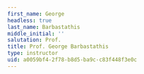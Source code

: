 ```yaml
---
first_name: George
headless: true
last_name: Barbastathis
middle_initial: ''
salutation: Prof.
title: Prof. George Barbastathis
type: instructor
uid: a0059bf4-2f78-b8d5-ba9c-c83f448f3e0c
---
```


